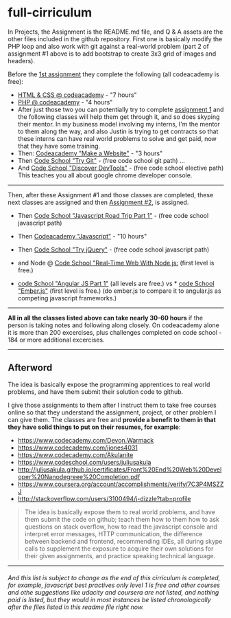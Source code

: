 # full-cirriculum

In Projects, the Assignment is the README.md file, and Q & A assets are the other files included in the github repository. First one is basically modify the PHP loop and also work with git against a real-world problem (part 2 of assignment #1 above is to add bootstrap to create 3x3 grid of images and headers). 

Before the [1st assignment](https://github.com/Karma-Tech-Consulting/apprentice-php-portfolio) they complete the following (all codeacademy is free):

* [HTML & CSS @ codeacademy](http://www.codecademy.com/tracks/web) - "7 hours"
* [PHP @ codeacademy](http://www.codecademy.com/tracks/php) - "4 hours"
* After just those two you can potentially try to complete [assignment 1](https://github.com/Karma-Tech-Consulting/apprentice-php-portfolio) and the following classes will help them get through it, and so does skyping their mentor. In my business model involving my interns, I'm the mentor to them along the way, and also Justin is trying to get contracts so that these interns can have real world problems to solve and get paid, now that they have some training.
* Then: [Codeacademy "Make a Website"](https://www.codecademy.com/skills/make-a-website) - "3 hours"
* Then [Code School "Try Git"](https://www.codeschool.com/courses/try-git) - (free code school git path) ...
* And [Code School "Discover DevTools"](http://discover-devtools.codeschool.com/) - (free code school elective path) This teaches you all about google chrome developer console.
___

Then, after these Assignment #1 and those classes are completed, these next classes are assigned and then [Assignment #2](https://github.com/Karma-Tech-Consulting/tdd-javascript), is assigned.  

* Then [Code School "Javascript Road Trip Part 1"](https://www.codeschool.com/courses/javascript-road-trip-part-1) - (free code school javascript path)
* Then [Codeacademy "Javascript"](https://www.codecademy.com/tracks/javascript) - "10 hours"
* Then [Code School "Try jQuery"](https://www.codeschool.com/courses/try-jquery) - (free code school javascript path)

* and Node @ [Code School "Real-Time Web With Node.js:](https://www.codeschool.com/courses/real-time-web-with-node-js) (first level is free.)

 * [code School "Angular JS Part 1"]( https://www.codeschool.com/courses/shaping-up-with-angular-j) (all levels are free.) vs  * [code School "Ember.js"](https://www.codeschool.com/courses/warming-up-with-ember-js) (first level is free.) (do ember.js to compare it to angular.js as competing javascript frameworks.)
___

**All in all the classes listed above can take nearly 30-60 hours** if the person is taking notes and following along closely. On codeacademy alone it is more than 200 excercises, plus challenges completed on code school - 184 or more additional excercises.
___

## Afterword

The idea is basically expose the programming apprentices to real world problems, and have them submit their solution code to github.

I give those assignments to them after I instruct them to take free courses online so that they understand the assignment, project, or other problem I can give them. The classes are free and **provide a benefit to them in that they have solid things to put on their resumes, for example**: 
 * https://www.codecademy.com/Devon.Warmack
 * https://www.codecademy.com/jjones4031
 * https://www.codecademy.com/Akulanite
 * https://www.codeschool.com/users/juliusakula
 * http://juliusakula.github.io/certificates/Front%20End%20Web%20Developer%20Nanodegreee%20Completion.pdf
 * https://www.coursera.org/account/accomplishments/verify/7C3P4MSZZJ
 * http://stackoverflow.com/users/3100494/j-dizzle?tab=profile

> The idea is basically expose them to real world problems, and have them submit the code on github; teach them how to them how to ask questions on stack overflow, how to read the javascript console and interpret error messages, HTTP communication, the difference between backend and frontend, recommending IDEs, all during skype calls to supplement the exposure to acquire their own solutions for their given assignments, and practice speaking technical language.
___

###### And this list is subject to change as the end of this cirriculum is completed, for example, javascript best practives only level 1 is free and other courses and othe suggestions like udacity and coursera are not listed, and nothing paid is listed, but they would in most instances be listed chronologically after the files listed in this readme file right now.
